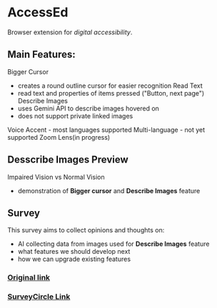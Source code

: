 # AccessEd
Browser extension for *digital accessibility*.


## Main Features:
Bigger Cursor
- creates a round outline cursor for easier recognition
Read Text 
- read text and properties of items pressed ("Button, next page")
Describe Images 
- uses Gemini API to describe images hovered on 
- does not support private linked images

Voice Accent - most languages supported
Multi-language - not yet supported
Zoom Lens(in progress)


## Desscribe Images Preview

Impaired Vision vs Normal Vision
- demonstration of **Bigger cursor** and **Describe Images** feature



## Survey
This survey aims to collect opinions and thoughts on:
- AI collecting data from images used for **Describe Images** feature
- what features we should develop next
- how we can upgrade existing features
### [Original link](https://forms.cloud.microsoft/r/ZgkMpsbCRg)
### [SurveyCircle Link](https://www.surveycircle.com/survey/3RT3CW/ai-powered-screen-reader-for-digital-accessibility/)

